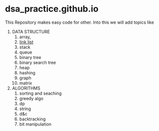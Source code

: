 # dsa_practice.github.io
This Repository makes easy code for other.
Into this we will add topics like 
1. DATA STRUCTURE
    1. array,
    2. [link list](https://github.com/Mohit888-R/dsa_practice.github.io/blob/main/mohit.cpp)
    4. stack
    5. queue
    6. binary tree
    7. binary search tree
    8. heap 
    9. hashing 
    10. graph
    11. matrix
3. ALGORITHMS
    1. sorting and seaching
    2. greedy algo
    3. dp
    4. string
    5. d&c
    6. backtracking
    7. bit manipulation
  
  


